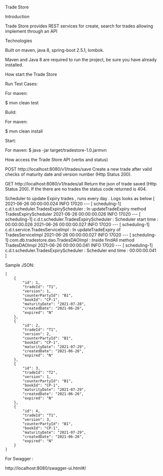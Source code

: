 Trade Store

Introduction

Trade Store provides REST services for create, search for trades allowing implement through an API 

Technologies

Built on maven, java 8, spring-boot 2.5.1, lombok.

Maven and Java 8 are required to run the project, be sure you have already installed.

How start the Trade Store

Run Test Cases:

For maven:

$ mvn clean test

Build:

For maven:

$ mvn clean install

Start:

For maven:
$ java -jar target/tradestore-1.0.jarmvn

How access the Trade Store API (verbs and status)

POST http://localhost:8080/v1/trades/save
Create a new trade after valid checks of maturity date and version number (Http Status 200).

GET http://localhost:8080/v1/trades/all
Return the json of trade saved (Http Status 200). If the there are no trades the status code returned is 404.

Scheduler to update Expiry trades , runs every day . Logs looks as below
[
2021-06-26 00:00:00.024  INFO 17020 --- [   scheduling-1] c.d.t.scheduler.TradesExpiryScheduler    : In updateTradeExpiry method TradesExpiryScheduler
2021-06-26 00:00:00.026  INFO 17020 --- [   scheduling-1] c.d.t.scheduler.TradesExpiryScheduler    : Scheduler start time : 00:00:00.026
2021-06-26 00:00:00.027  INFO 17020 --- [   scheduling-1] c.d.t.service.TradesServiceImpl          : In updateTradeExpiry of TradesServiceImpl
2021-06-26 00:00:00.027  INFO 17020 --- [   scheduling-1] com.db.tradestore.dao.TradesDAOImpl      : Inside findAll method TradesDAOImpl
2021-06-26 00:00:00.041  INFO 17020 --- [   scheduling-1] c.d.t.scheduler.TradesExpiryScheduler    : Scheduler end time : 00:00:00.041
]
 
Sample JSON:

	[
        {
            "id": 1,
            "tradeId": "T1",
            "version": 1,
            "counterPartyId": "B1",
            "bookId": "CP-1",
            "maturityDate": "2021-07-28",
            "createdDate": "2021-06-26",
            "expired": "N"
        },
        {
            "id": 2,
            "tradeId": "T1",
            "version": 2,
            "counterPartyId": "B1",
            "bookId": "CP-1",
            "maturityDate": "2021-07-29",
            "createdDate": "2021-06-26",
            "expired": "N"
        },
        {
            "id": 3,
            "tradeId": "T2",
            "version": 1,
            "counterPartyId": "B1",
            "bookId": "CP-1",
            "maturityDate": "2021-07-29",
            "createdDate": "2021-06-26",
            "expired": "N"
        },
        {
            "id": 4,
            "tradeId": "T1",
            "version": 3,
            "counterPartyId": "B1",
            "bookId": "CP-1",
            "maturityDate": "2021-07-29",
            "createdDate": "2021-06-26",
            "expired": "N"
        }
    ]
	
For Swagger :

http://localhost:8080/swagger-ui.html#/
